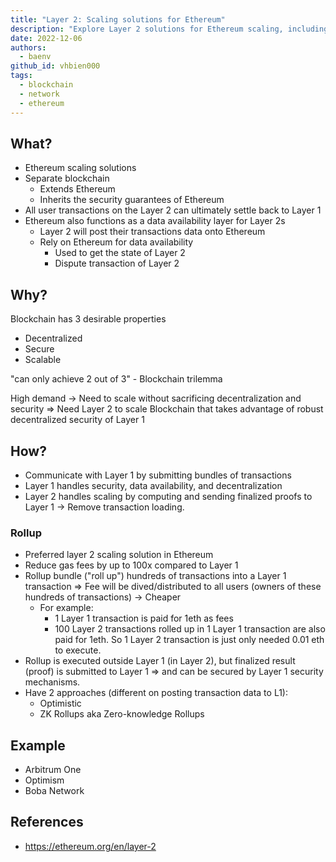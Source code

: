 ```yaml
---
title: "Layer 2: Scaling solutions for Ethereum"
description: "Explore Layer 2 solutions for Ethereum scaling, including rollups and their benefits. Learn how Layer 2 extends Ethereum's capabilities, reduces gas fees, and maintains security while improving transaction throughput and efficiency."
date: 2022-12-06
authors:
  - baenv
github_id: vhbien000
tags:
  - blockchain
  - network
  - ethereum
---
```


## What?

- Ethereum scaling solutions
- Separate blockchain
  - Extends Ethereum
  - Inherits the security guarantees of Ethereum
- All user transactions on the Layer 2 can ultimately settle back to Layer 1
- Ethereum also functions as a data availability layer for Layer 2s
  - Layer 2 will post their transactions data onto Ethereum
  - Rely on Ethereum for data availability
    - Used to get the state of Layer 2
    - Dispute transaction of Layer 2

## Why?

Blockchain has 3 desirable properties

- Decentralized
- Secure
- Scalable

"can only achieve 2 out of 3" - Blockchain trilemma

High demand -> Need to scale without sacrificing decentralization and security => Need Layer 2 to scale Blockchain that takes advantage of robust decentralized security of Layer 1

## How?

- Communicate with Layer 1 by submitting bundles of transactions
- Layer 1 handles security, data availability, and decentralization
- Layer 2 handles scaling by computing and sending finalized proofs to Layer 1 -> Remove transaction loading.

### Rollup

- Preferred layer 2 scaling solution in Ethereum
- Reduce gas fees by up to 100x compared to Layer 1
- Rollup bundle ("roll up") hundreds of transactions into a Layer 1 transaction => Fee will be dived/distributed to all users (owners of these hundreds of transactions) -> Cheaper
  - For example:
    - 1 Layer 1 transaction is paid for 1eth as fees
    - 100 Layer 2 transactions rolled up in 1 Layer 1 transaction are also paid for 1eth. So 1 Layer 2 transaction is just only needed 0.01 eth to execute.
- Rollup is executed outside Layer 1 (in Layer 2), but finalized result (proof) is submitted to Layer 1 => and can be secured by Layer 1 security mechanisms.
- Have 2 approaches (different on posting transaction data to L1):
  - Optimistic
  - ZK Rollups aka Zero-knowledge Rollups

## Example

- Arbitrum One
- Optimism
- Boba Network

## References

- https://ethereum.org/en/layer-2
